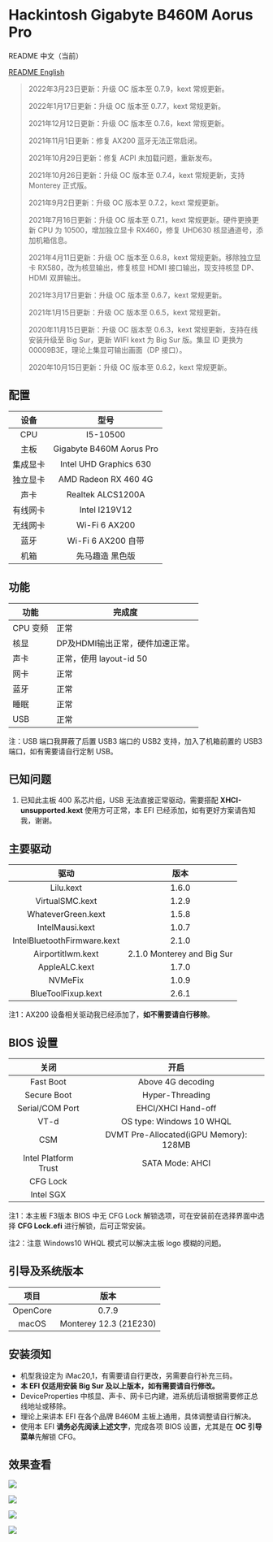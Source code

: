 # Hackintosh Gigabyte B460M Aorus Pro

README 中文（当前）

[README English](https://github.com/VanXNF/Hackintosh-Gigabyte-B460M-Aorus-Pro/blob/master/README_EN.md)

> 2022年3月23日更新：升级 OC 版本至 0.7.9，kext 常规更新。
>
> 2022年1月17日更新：升级 OC 版本至 0.7.7，kext 常规更新。
>
> 2021年12月12日更新：升级 OC 版本至 0.7.6，kext 常规更新。
>
> 2021年11月1日更新：修复 AX200 蓝牙无法正常启闭。
>
> 2021年10月29日更新：修复 ACPI 未加载问题，重新发布。
>
> 2021年10月26日更新：升级 OC 版本至 0.7.4，kext 常规更新，支持 Monterey 正式版。
>
> 2021年9月2日更新：升级 OC 版本至 0.7.2，kext 常规更新。
>
> 2021年7月16日更新：升级 OC 版本至 0.7.1，kext 常规更新。硬件更换更新 CPU 为 10500，增加独立显卡 RX460，修复 UHD630 核显通道号，添加机箱信息。
>
> 2021年4月11日更新：升级 OC 版本至 0.6.8，kext 常规更新。移除独立显卡 RX580，改为核显输出，修复核显 HDMI 接口输出，现支持核显 DP、HDMI 双屏输出。
>
> 2021年3月17日更新：升级 OC 版本至 0.6.7，kext 常规更新。
>
> 2021年1月15日更新：升级 OC 版本至 0.6.5，kext 常规更新。
>
> 2020年11月15日更新：升级 OC 版本至 0.6.3，kext 常规更新，支持在线安装升级至 Big Sur，更新 WIFI kext 为 Big Sur 版。集显 ID 更换为 00009B3E，理论上集显可输出画面（DP 接口）。
>
> 2020年10月15日更新：升级 OC 版本至 0.6.2，kext 常规更新。

## 配置

|   设备   |           型号           |
| :------: | :----------------------: |
|   CPU    |         I5-10500         |
|   主板   | Gigabyte B460M Aorus Pro |
| 集成显卡 |  Intel UHD Graphics 630  |
| 独立显卡 |   AMD Radeon RX 460 4G   |
|   声卡   |    Realtek ALCS1200A     |
| 有线网卡 |      Intel I219V12       |
| 无线网卡 |      Wi-Fi 6 AX200       |
|   蓝牙   |    Wi-Fi 6 AX200 自带    |
|   机箱   |     先马趣造 黑色版      |

## 功能

| 功能     | 完成度                           |
| -------- | -------------------------------- |
| CPU 变频 | 正常                             |
| 核显     | DP及HDMI输出正常，硬件加速正常。 |
| 声卡     | 正常，使用 layout-id 50          |
| 网卡     | 正常                             |
| 蓝牙     | 正常                             |
| 睡眠     | 正常                             |
| USB      | 正常                             |

注：USB 端口我屏蔽了后置 USB3 端口的 USB2 支持，加入了机箱前置的 USB3 端口，如有需要请自行定制 USB。

## 已知问题

1. 已知此主板 400 系芯片组，USB 无法直接正常驱动，需要搭配 **XHCI-unsupported.kext** 使用方可正常，本 EFI 已经添加，如有更好方案请告知我，谢谢。

## 主要驱动

|            驱动             |            版本            |
| :-------------------------: | :------------------------: |
|          Lilu.kext          |           1.6.0            |
|       VirtualSMC.kext       |           1.2.9            |
|     WhateverGreen.kext      |           1.5.8            |
|       IntelMausi.kext       |           1.0.7            |
| IntelBluetoothFirmware.kext |           2.1.0            |
|      Airportitlwm.kext      | 2.1.0 Monterey and Big Sur |
|        AppleALC.kext        |           1.7.0            |
|           NVMeFix           |           1.0.9            |
|     BlueToolFixup.kext      |           2.6.1            |

注1：AX200 设备相关驱动我已经添加了，**如不需要请自行移除**。

## BIOS 设置

|         关闭         |                  开启                  |
| :------------------: | :------------------------------------: |
|      Fast Boot       |           Above 4G decoding            |
|     Secure Boot      |            Hyper-Threading             |
|   Serial/COM Port    |           EHCI/XHCI Hand-off           |
|         VT-d         |        OS type: Windows 10 WHQL        |
|         CSM          | DVMT Pre-Allocated(iGPU Memory): 128MB |
| Intel Platform Trust |            SATA Mode: AHCI             |
|       CFG Lock       |                                        |
|      Intel SGX       |                                        |

注1：本主板 F3版本 BIOS 中无 CFG Lock 解锁选项，可在安装前在选择界面中选择 **CFG Lock.efi** 进行解锁，后可正常安装。

注2：注意 Windows10 WHQL 模式可以解决主板 logo 模糊的问题。

## 引导及系统版本

|   项目   |          版本          |
| :------: | :--------------------: |
| OpenCore |         0.7.9          |
|  macOS   | Monterey 12.3 (21E230) |

## 安装须知

- 机型我设定为 iMac20,1，有需要请自行更改，另需要自行补充三码。
- **本 EFI 仅适用安装 Big Sur 及以上版本，如有需要请自行修改。**
- DeviceProperties 中核显、声卡、网卡已内建，进系统后请根据需要修正总线地址或移除。
- 理论上来讲本 EFI 在各个品牌 B460M 主板上通用，具体调整请自行解决。
- 使用本 EFI **请务必先阅读上述文字**，完成各项 BIOS 设置，尤其是在 **OC 引导菜单**先解锁 CFG。

## 效果查看

![](https://github.com/VanXNF/Hackintosh-Gigabyte-B460M-Aorus-Pro/raw/master/Images/Desktop.png)

![](https://github.com/VanXNF/Hackintosh-Gigabyte-B460M-Aorus-Pro/raw/master/Images/codec.png)

![](https://github.com/VanXNF/Hackintosh-Gigabyte-B460M-Aorus-Pro/raw/master/Images/Mic.png)

![](https://github.com/VanXNF/Hackintosh-Gigabyte-B460M-Aorus-Pro/raw/master/Images/Output.png)